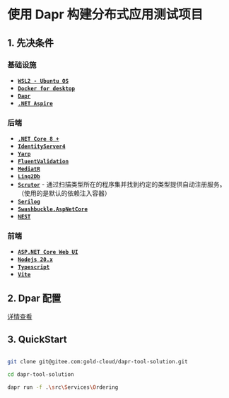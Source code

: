 # 使用 Dapr 构建分布式应用测试项目



## 1. 先决条件

### 基础设施

- **[`WSL2 - Ubuntu OS`](https://docs.microsoft.com/en-us/windows/wsl/install-win10)**
- **[`Docker for desktop`](https://www.docker.com/products/docker-desktop)** 
- **[`Dapr`](https://dapr.io/)**
- **[`.NET Aspire`](https://github.com/dotnet/aspire)** 

### 后端

- **[`.NET Core 8 +`](https://dotnet.microsoft.com/download)** 
- **[`IdentityServer4`](https://identityserver.io)**
- **[`Yarp`](https://github.com/microsoft/reverse-proxy)**
- **[`FluentValidation`](https://github.com/FluentValidation/FluentValidation)**
- **[`MediatR`](https://github.com/jbogard/MediatR)**
- **[`Linq2Db`](https://github.com/linq2db/linq2db)**
- **[`Scrutor`](https://github.com/khellang/Scrutor)** - 通过扫描类型所在的程序集并找到约定的类型提供自动注册服务。（使用的是默认的依赖注入容器）
- **[`Serilog`](https://github.com/serilog/serilog)**
- **[`Swashbuckle.AspNetCore`](https://github.com/domaindrivendev/Swashbuckle.AspNetCore)** 
- **[`NEST`](https://github.com/elastic/elasticsearch-net)**

### 前端

- **[`ASP.NET Core Web UI`](https://learn.microsoft.com/zh-cn/aspnet/core/tutorials/choose-web-ui?view=aspnetcore-8.0)**
- **[`Nodejs 20.x`](https://nodejs.org/en/download)**
- **[`Typescript`](https://www.typescriptlang.org)**
- **[`Vite`](https://cn.vitejs.dev/guide/#scaffolding-your-first-vite-project)**


## 2. Dpar 配置

[详情查看](./CONFIGURATION.md)


## 3. QuickStart


```bash

git clone git@gitee.com:gold-cloud/dapr-tool-solution.git

cd dapr-tool-solution

dapr run -f .\src\Services\Ordering

```